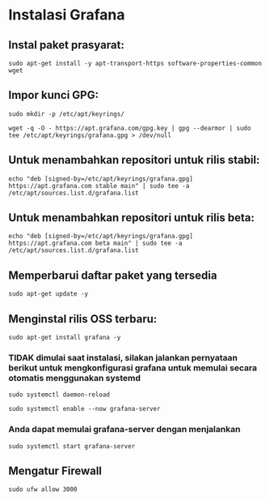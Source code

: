 # Instalasi Grafana

## Instal paket prasyarat:

```
sudo apt-get install -y apt-transport-https software-properties-common wget
```

## Impor kunci GPG:

```
sudo mkdir -p /etc/apt/keyrings/
```

```
wget -q -O - https://apt.grafana.com/gpg.key | gpg --dearmor | sudo tee /etc/apt/keyrings/grafana.gpg > /dev/null
```

## Untuk menambahkan repositori untuk rilis stabil:

```
echo "deb [signed-by=/etc/apt/keyrings/grafana.gpg] https://apt.grafana.com stable main" | sudo tee -a /etc/apt/sources.list.d/grafana.list
```

## Untuk menambahkan repositori untuk rilis beta:

```
echo "deb [signed-by=/etc/apt/keyrings/grafana.gpg] https://apt.grafana.com beta main" | sudo tee -a /etc/apt/sources.list.d/grafana.list
```

## Memperbarui daftar paket yang tersedia

```
sudo apt-get update -y
```

## Menginstal rilis OSS terbaru:

```
sudo apt-get install grafana -y
```

### TIDAK dimulai saat instalasi, silakan jalankan pernyataan berikut untuk mengkonfigurasi grafana untuk memulai secara otomatis menggunakan systemd

```
sudo systemctl daemon-reload
```

```
sudo systemctl enable --now grafana-server
```

### Anda dapat memulai grafana-server dengan menjalankan

```
sudo systemctl start grafana-server
```

## Mengatur Firewall

```
sudo ufw allow 3000
```
